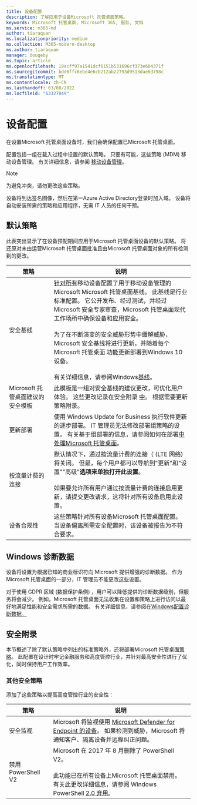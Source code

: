 ```yaml
---
title: 设备配置
description: 了解应用于设备Microsoft 托管桌面策略。
keywords: Microsoft 托管桌面, Microsoft 365, 服务, 文档
ms.service: m365-md
author: tiaraquan
ms.localizationpriority: medium
ms.collection: M365-modern-desktop
ms.author: tiaraquan
manager: dougeby
ms.topic: article
ms.openlocfilehash: 19acff97a1541dcf6151b531696cf373e604371f
ms.sourcegitcommit: bdd6ffc6ebe4e6cb212ab22793d9513dae6d798c
ms.translationtype: MT
ms.contentlocale: zh-CN
ms.lasthandoff: 03/08/2022
ms.locfileid: "63327849"
---
```

# <a name="device-configuration"></a>设备配置

<!--This topic is the target for a "Learn more" link in the Enterprise Agreement (aka.ms/dev-config); do not delete.-->

<!-- Device configuration and Security Addendum-->

在设置Microsoft 托管桌面设备时，我们会确保配置已Microsoft 托管桌面。

配置包括一组在载入过程中设置的默认策略。 只要有可能，这些策略 (MDM) 移动设备管理。 有关详细信息，请参阅 [移动设备管理](/windows/client-management/mdm/)。

>[!NOTE]
>为避免冲突，请勿更改这些策略。

设备将到达签名图像，然后在第一Azure Active Directory登录时加入域。 设备将自动安装所需的策略和应用程序，无需 IT 人员的任何干预。

## <a name="default-policies"></a>默认策略

此表突出显示了在设备预配期间应用于Microsoft 托管桌面设备的默认策略。 将还原对未由运营Microsoft 托管桌面批准且由Microsoft 托管桌面对象的所有检测到的更改。

| 策略 | 说明
| ----- | ----- |
| 安全基线 | [针对所有](/windows/device-security/windows-security-baselines)移动设备配置了用于移动设备管理的 Microsoft Microsoft 托管桌面基线。 此基线是行业标准配置。 它公开发布、经过测试，并经过 Microsoft 安全专家审查，Microsoft 托管桌面现代工作场所中确保设备和应用安全。 <br><br>为了在不断演变的安全威胁形势中缓解威胁，Microsoft 安全基线将进行更新，并随着每个 Microsoft 托管桌面 功能更新部署到Windows 10设备。<br><br>有关详细信息，请参阅Windows[基线](/windows/security/threat-protection/windows-security-baselines)。
| Microsoft 托管桌面建议的安全模板 | 此模板是一组对安全基线的建议更改，可优化用户体验。 这些更改记录在安全附录 [中](#security-addendum)。 根据需要更新策略附录。  
| 更新部署 | 使用 Windows Update for Business 执行软件更新的逐步部署。 IT 管理员无法修改部署组策略的设置。 有关基于组部署的信息，请参阅如何在部署[中处理Microsoft 托管桌面](updates.md)。
| 按流量计费的连接 | 默认情况下，通过按流量计费的连接（ (LTE 网络) 将关闭。 但是，每个用户都可以导航到"更新"和"设置""高级"**选项来单独打开此设置**。 <br><br>如果要允许所有用户通过按流量计费的连接启用更新，请提交更改请求[](../working-with-managed-desktop/admin-support.md)，这将针对所有设备启用此设置。
| 设备合规性 | 这些策略针对所有设备Microsoft 托管桌面配置。 当设备偏离所需安全配置时，该设备被报告为不符合要求。

## <a name="windows-diagnostic-data"></a>Windows 诊断数据

 设备将设置为根据已知的商业标识符向 Microsoft 提供增强的诊断数据。 作为Microsoft 托管桌面的一部分，IT 管理员不能更改这些设置。

对于使用 GDPR 区域 (数据保护条例) ，用户可以降低提供的诊断数据级别，但服务将会减少。 例如，Microsoft 托管桌面无法收集在设置和策略上进行访问以最好地满足性能和安全需求所需的数据。 有关详细信息，请参阅在[Windows配置诊断数据。](/windows/privacy/configure-windows-diagnostic-data-in-your-organization#enhanced-level)

## <a name="security-addendum"></a>安全附录

 本节概述了除了默认策略中列出的标准策略外，还将部署Microsoft 托管桌面[策略](#default-policies)。 此配置在设计时牢记金融服务和高度管控行业，并针对最高安全性进行了优化，同时保持用户工作效率。

### <a name="additional-security-policies"></a>其他安全策略

 添加了这些策略以提高高度管控行业的安全性：

| 策略 | 说明 |
| ----- | ----- |
|安全监视 | Microsoft 将监视使用 [Microsoft Defender for Endpoint 的设备](/windows/security/threat-protection/windows-defender-atp/windows-defender-advanced-threat-protection)。 如果检测到威胁，Microsoft 将通知客户、隔离设备并远程纠正问题。 |
 | 禁用 PowerShell V2 | Microsoft 在 2017 年 8 月删除了 PowerShell V2。<br><br>此功能已在所有设备上Microsoft 托管桌面禁用。 有关此更改详细信息，请参阅 Windows PowerShell [2.0 弃用](https://devblogs.microsoft.com/powershell/windows-powershell-2-0-deprecation/)。 |
